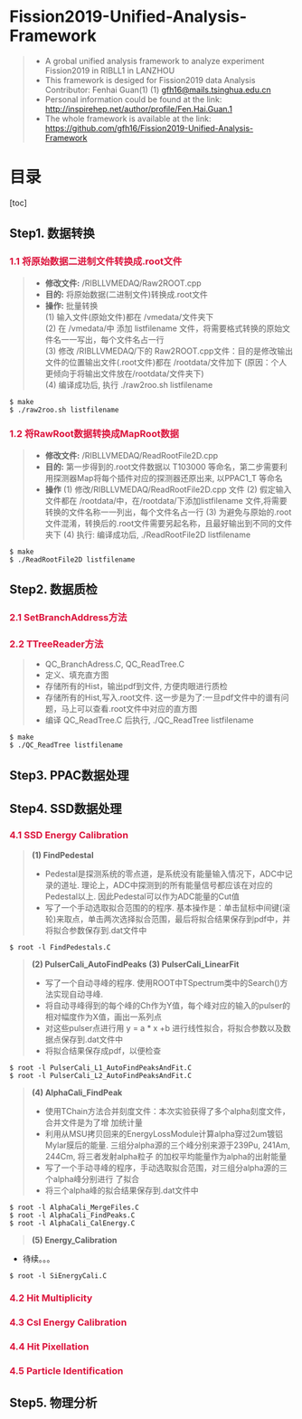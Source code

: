 Fission2019-Unified-Analysis-Framework
=======================================
>+ A grobal unified analysis framework to analyze experiment Fission2019 in RIBLL1 in LANZHOU
>+ This framework is desiged for Fission2019 data Analysis
> Contributor: Fenhai Guan(1)
(1) gfh16@mails.tsinghua.edu.cn
>+ Personal information could be found at the link:
http://inspirehep.net/author/profile/Fen.Hai.Guan.1
>+ The whole framework is available at the link:
https://github.com/gfh16/Fission2019-Unified-Analysis-Framework

目录
=====
[toc]


## Step1. 数据转换

### <font color=#DC143C> 1.1 将原始数据二进制文件转换成.root文件 </font>
>+ **修改文件:** /RIBLLVMEDAQ/Raw2ROOT.cpp  
>+ **目的:** 将原始数据(二进制文件)转换成.root文件  
>+ **操作:** 批量转换  
   (1) 输入文件(原始文件)都在 /vmedata/文件夹下  
   (2) 在 /vmedata/中 添加 listfilename 文件，将需要格式转换的原始文件名一一写出，每个文件名占一行  
   (3) 修改 /RIBLLVMEDAQ/下的 Raw2ROOT.cpp文件：目的是修改输出文件的位置输出文件(.root文件)都在 /rootdata/文件加下 (原因：个人更倾向于将输出文件放在/rootdata/文件夹下)  
   (4) 编译成功后, 执行 ./raw2roo.sh listfilename
````````
$ make
$ ./raw2roo.sh listfilename
````````


### <font color=#DC143C> 1.2 将RawRoot数据转换成MapRoot数据 </font>
>+ **修改文件:** /RIBLLVMEDAQ/ReadRootFile2D.cpp
>+ **目的:** 第一步得到的.root文件数据以 T103000 等命名，第二步需要利用探测器Map将每个插件对应的探测器还原出来, 以PPAC1_T 等命名
>+ **操作**
   (1) 修改/RIBLLVMEDAQ/ReadRootFile2D.cpp 文件
   (2) 假定输入文件都在 /rootdata/中，在/rootdata/下添加listfilename 文件,将需要转换的文件名称一一列出，每个文件名占一行
   (3) 为避免与原始的.root文件混淆，转换后的.root文件需要另起名称，且最好输出到不同的文件夹下
   (4) 执行: 编译成功后, ./ReadRootFile2D listfilename
````````
$ make
$ ./ReadRootFile2D listfilename
````````



## Step2. 数据质检

### <font color=#DC143C> 2.1 SetBranchAddress方法 </font>

### <font color=#DC143C> 2.2 TTreeReader方法 </font>
>+ QC_BranchAdress.C, QC_ReadTree.C
>+ 定义、填充直方图
>+ 存储所有的Hist，输出pdf到文件, 方便肉眼进行质检
>+ 存储所有的Hist,写入.root文件. 这一步是为了:一旦pdf文件中的谱有问题，马上可以查看.root文件中对应的直方图
>+ 编译 QC_ReadTree.C 后执行, ./QC_ReadTree listfilename
````````
$ make
$ ./QC_ReadTree listfilename
````````




## Step3. PPAC数据处理




## Step4. SSD数据处理

### <font color=#DC143C>  4.1 SSD Energy Calibration </font>

> **(1) FindPedestal**  
>+ Pedestal是探测系统的零点道，是系统没有能量输入情况下，ADC中记录的道址. 理论上，ADC中探测到的所有能量信号都应该在对应的Pedestal以上. 因此Pedestal可以作为ADC能量的Cut值  
>+ 写了一个手动选取拟合范围的的程序. 基本操作是：单击鼠标中间键(滚轮)来取点，单击两次选择拟合范围，最后将拟合结果保存到pdf中，并将拟合参数保存到.dat文件中
````````
$ root -l FindPedestals.C
````````


> **(2) PulserCali_AutoFindPeaks**
> **(3) PulserCali_LinearFit**  
>+ 写了一个自动寻峰的程序. 使用ROOT中TSpectrum类中的Search()方法实现自动寻峰.  
>+ 将自动寻峰得到的每个峰的Ch作为Y值，每个峰对应的输入的pulser的相对幅度作为X值，画出一系列点  
>+ 对这些pulser点进行用 y = a * x +b 进行线性拟合，将拟合参数以及数据点保存到.dat文件中  
>+ 将拟合结果保存成pdf，以便检查  
````````
$ root -l PulserCali_L1_AutoFindPeaksAndFit.C
$ root -l PulserCali_L2_AutoFindPeaksAndFit.C
````````


> **(4) AlphaCali_FindPeak**  
>+ 使用TChain方法合并刻度文件：本次实验获得了多个alpha刻度文件，合并文件是为了增     加统计量  
>+ 利用从MSU拷贝回来的EnergyLossModule计算alpha穿过2um镀铝Mylar膜后的能量.      三组分alpha源的三个峰分别来源于239Pu, 241Am, 244Cm, 将三者发射alpha粒子
   的加权平均能量作为alpha的出射能量  
>+ 写了一个手动寻峰的程序，手动选取拟合范围，对三组分alpha源的三个alpha峰分别进行    了拟合  
>+ 将三个alpha峰的拟合结果保存到.dat文件中  

````````
$ root -l AlphaCali_MergeFiles.C
$ root -l AlphaCali_FindPeaks.C
$ root -l AlphaCali_CalEnergy.C
````````

> **(5) Energy_Calibration**
* 待续。。。
````````
$ root -l SiEnergyCali.C
````````

### <font color=#DC143C> 4.2 Hit Multiplicity </font>
### <font color=#DC143C> 4.3 CsI Energy Calibration </font>
### <font color=#DC143C> 4.4 Hit Pixellation </font>
### <font color=#DC143C> 4.5 Particle Identification </font>




## Step5. 物理分析
